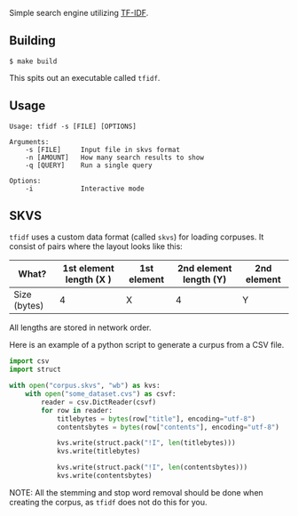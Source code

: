 Simple search engine utilizing [TF-IDF](https://en.wikipedia.org/wiki/Tf%E2%80%93idf).

## Building

```console
$ make build
```

This spits out an executable called `tfidf`.

## Usage

```console
Usage: tfidf -s [FILE] [OPTIONS]

Arguments:
    -s [FILE]     Input file in skvs format
    -n [AMOUNT]   How many search results to show
    -q [QUERY]    Run a single query

Options:
    -i            Interactive mode
```

## SKVS

`tfidf` uses a custom data format (called `skvs`) for loading corpuses. It consist of pairs where the layout looks like this:

| What? | 1st element length (X )| 1st element | 2nd element length (Y) | 2nd element |
|-------|------------------------|-------------|------------------------|-------------|
| Size (bytes) | 4 | X | 4 | Y |

All lengths are stored in network order.

Here is an example of a python script to generate a curpus from a CSV file.

```python
import csv
import struct

with open("corpus.skvs", "wb") as kvs:
    with open("some_dataset.cvs") as csvf:
        reader = csv.DictReader(csvf)
        for row in reader:
            titlebytes = bytes(row["title"], encoding="utf-8")
            contentsbytes = bytes(row["contents"], encoding="utf-8")

            kvs.write(struct.pack("!I", len(titlebytes)))
            kvs.write(titlebytes)

            kvs.write(struct.pack("!I", len(contentsbytes)))
            kvs.write(contentsbytes)
```

NOTE: All the stemming and stop word removal should be done when creating the corpus, as `tfidf` does not do this for you.
